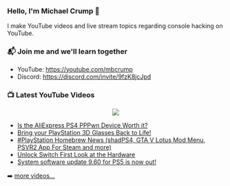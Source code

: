 ### Hello, I'm Michael Crump 👋

I make YouTube videos and live stream topics regarding console hacking on YouTube. 

### 📬 Join me and we'll learn together

- YouTube: https://youtube.com/mbcrump
- Discord: https://discord.com/invite/9fzK8jcJpd

### 📺 Latest YouTube Videos

<div align="center">

[<img src="https://img.shields.io/badge/-Subscribe-red?style=for-the-badge&logo=youtube&logoColor=white"/>](https://www.youtube.com/c/mbcrump?sub_confirmation=1)

</div>

<!-- YOUTUBE:START -->
- [Is the AliExpress PS4 PPPwn Device Worth it?](https://www.youtube.com/watch?v=SDLPJLAas-4)
- [Bring your PlayStation 3D Glasses Back to Life!](https://www.youtube.com/watch?v=uYrsFT3Hm_0)
- [#PlayStation Homebrew News &lpar;shadPS4, GTA V Lotus Mod Menu, PSVR2 App For Steam and more&rpar;](https://www.youtube.com/watch?v=rqdW4XKmmsM)
- [Unlock Switch First Look at the Hardware](https://www.youtube.com/watch?v=0Nh9uyEMqjo)
- [System software update 9.60 for PS5 is now out!](https://www.youtube.com/watch?v=-5rHDlVglko)
<!-- YOUTUBE:END -->

➡️ [more videos...](https://youtube.com/mbcrump)

